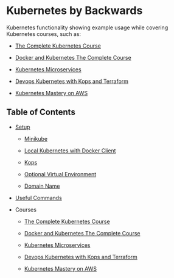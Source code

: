 # Kubernetes by Backwards

Kubernetes functionality showing example usage while covering Kubernetes courses, such as:

- [The Complete Kubernetes Course](https://www.udemy.com/learn-devops-the-complete-kubernetes-course)

- [Docker and Kubernetes The Complete Course](https://www.udemy.com/docker-and-kubernetes-the-complete-guide)

- [Kubernetes Microservices](https://www.udemy.com/kubernetes-microservices)

- [Devops Kubernetes with Kops and Terraform](https://www.udemy.com/learn-devops-kubernetes-deployment-by-kops-and-terraform)

- [Kubernetes Mastery on AWS](https://www.udemy.com/course/introduction-to-kubernetes-on-aws-with-labs)

## Table of Contents

- [Setup](docs/setup.md)
  
  - [Minikube](docs/minikube.md)
  
  - [Local Kubernetes with Docker Client](docs/local-kubernetes.md)
  
  - [Kops](docs/kops.md)

  - [Optional Virtual Environment](docs/virtual-environment.md)

  - [Domain Name](docs/domain-name.md)
  
- [Useful Commands](docs/commands.md) 

- Courses

  - [The Complete Kubernetes Course](kubernetes-course/README.md)
  
  - [Docker and Kubernetes The Complete Course](docker-kubernetes-complete-course/README.md)

  - [Kubernetes Microservices](kubernetes-microservices/README.md)

  - [Devops Kubernetes with Kops and Terraform](devops-kubernetes-kops-terraform/README.md)

  - [Kubernetes Mastery on AWS](kubernetes-mastery-on-aws/README.md)
